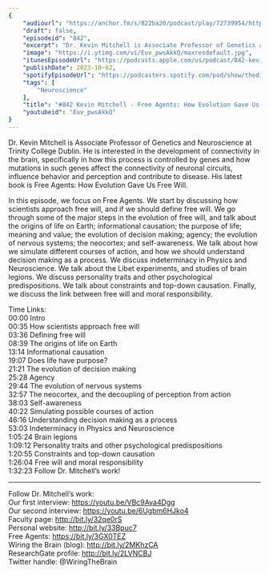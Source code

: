 ```yaml
---
{
	"audiourl": "https://anchor.fm/s/822ba20/podcast/play/72739954/https%3A%2F%2Fd3ctxlq1ktw2nl.cloudfront.net%2Fstaging%2F2023-5-28%2Fa4d4e8d7-0114-902d-0fde-352ec166a27a.m4a",
	"draft": false,
	"episodeid": "842",
	"excerpt": "Dr. Kevin Mitchell is Associate Professor of Genetics and Neuroscience at Trinity College Dublin. He is interested in the development of connectivity in the brain, specifically in how this process is controlled by genes and how mutations in such genes affect the connectivity of neuronal circuits, influence behavior and perception and contribute to disease. His latest book is Free Agents: How Evolution Gave Us Free Will.",
	"image": "https://i.ytimg.com/vi/Euv_pwsAkkQ/maxresdefault.jpg",
	"itunesEpisodeUrl": "https://podcasts.apple.com/us/podcast/842-kevin-mitchell-free-agents-how-evolution-gave-us/id1451347236?i=1000629944597&uo=4",
	"publishDate": 2023-10-02,
	"spotifyEpisodeUrl": "https://podcasters.spotify.com/pod/show/thedissenter/episodes/842-Kevin-Mitchell---Free-Agents-How-Evolution-Gave-Us-Free-Will-e26abli",
	"tags": [
		"Neuroscience"
	],
	"title": "#842 Kevin Mitchell - Free Agents: How Evolution Gave Us Free Will",
	"youtubeid": "Euv_pwsAkkQ"
}
---
```

Dr. Kevin Mitchell is Associate Professor of Genetics and Neuroscience at Trinity College Dublin. He is interested in the development of connectivity in the brain, specifically in how this process is controlled by genes and how mutations in such genes affect the connectivity of neuronal circuits, influence behavior and perception and contribute to disease. His latest book is Free Agents: How Evolution Gave Us Free Will.

In this episode, we focus on Free Agents. We start by discussing how scientists approach free will, and if we should define free will. We go through some of the major steps in the evolution of free will, and talk about the origins of life on Earth; informational causation; the purpose of life; meaning and value; the evolution of decision making; agency; the evolution of nervous systems; the neocortex; and self-awareness. We talk about how we simulate different courses of action, and how we should understand decision making as a process. We discuss indeterminacy in Physics and Neuroscience. We talk about the Libet experiments, and studies of brain legions. We discuss personality traits and other psychological predispositions. We talk about constraints and top-down causation. Finally, we discuss the link between free will and moral responsibility.

Time Links:  
<time>00:00</time> Intro  
<time>00:35</time> How scientists approach free will  
<time>03:36</time> Defining free will  
<time>08:39</time> The origins of life on Earth  
<time>13:14</time> Informational causation  
<time>19:07</time> Does life have purpose?  
<time>21:21</time> The evolution of decision making  
<time>25:28</time> Agency  
<time>29:44</time> The evolution of nervous systems  
<time>32:57</time> The neocortex, and the decoupling of perception from action  
<time>38:03</time> Self-awareness  
<time>40:22</time> Simulating possible courses of action  
<time>46:16</time> Understanding decision making as a process  
<time>53:03</time> Indeterminacy in Physics and Neuroscience  
<time>1:05:24</time> Brain legions  
<time>1:09:12</time> Personality traits and other psychological predispositions  
<time>1:20:55</time> Constraints and top-down causation  
<time>1:26:04</time> Free will and moral responsibility  
<time>1:32:23</time> Follow Dr. Mitchell’s work!

---

Follow Dr. Mitchell’s work:  
Our first interview: https://youtu.be/VBc9Ava4Dgg  
Our second interview: https://youtu.be/6Ugbm6HJko4  
Faculty page: http://bit.ly/32qe0rS  
Personal website: http://bit.ly/33Bpuc7  
Free Agents: https://bit.ly/3GX0TEZ  
Wiring the Brain (blog): http://bit.ly/2MKhzCA  
ResearchGate profile: http://bit.ly/2LVNCBJ  
Twitter handle: @WiringTheBrain
